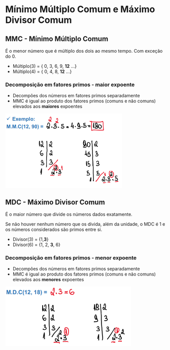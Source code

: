 # Mínimo Múltiplo Comum e Máximo Divisor Comum

## MMC - Mínimo Múltiplo Comum

É o menor número que é múltiplo dos dois ao mesmo tempo. Com exceção do 0.

- Múltiplo(3) = { 0, 3, 6, 9, **12** ...}
- Múltiplo(4) = { 0, 4, 8, **12** ...}

### Decomposição em fatores primos - maior expoente

- Decompões dos números em fatores primos separadamente
- MMC é igual ao produto dos fatores primos (comuns e não comuns) elevados aos **maiores** expoentes

![MMC](01-mmc-mdc__mmc_01.png)

## MDC - Máximo Divisor Comum

É o maior número que divide os números dados exatamente. 

Se não houver nenhum número que os divida, além da unidade, o MDC é 1 e os números considerados são primos entre si.

- Divisor(3) = {1,**3**}
- Divisor(6) = {1, 2, **3**, 6}

### Decomposição em fatores primos - menor expoente

- Decompões dos números em fatores primos separadamente
- MMC é igual ao produto dos fatores primos (comuns e não comuns) elevados aos **menores** expoentes

![MDC](01-mmc-mdc__mdc_01.png)

